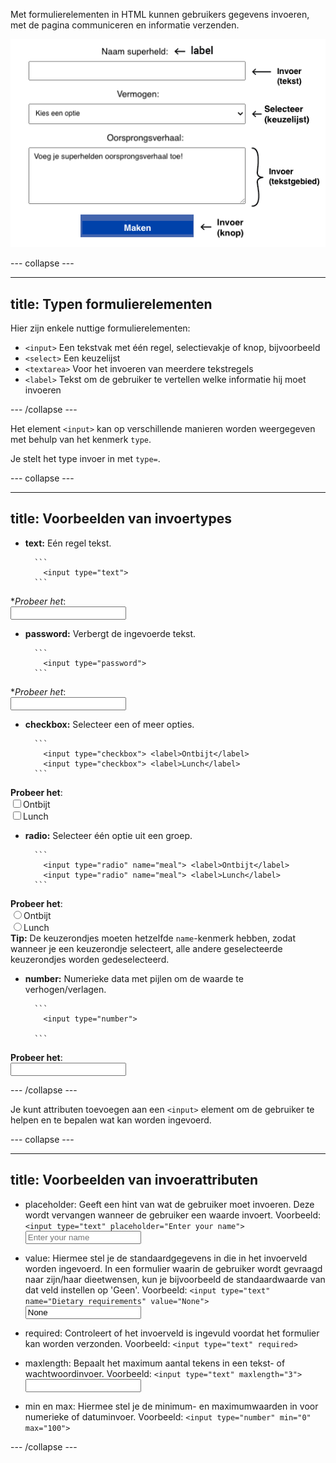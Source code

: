 Met formulierelementen in HTML kunnen gebruikers gegevens invoeren, met de pagina communiceren en informatie verzenden.

![Een voorbeeld HTML-formulier met formuliervelden die zijn voorzien van opmerkingen om hun gebruik weer te geven.](images/form-labelled.png)

\--- collapse ---

---

## title: Typen formulierelementen

Hier zijn enkele nuttige formulierelementen:

- `<input>` Een tekstvak met één regel, selectievakje of knop, bijvoorbeeld
- `<select>` Een keuzelijst
- `<textarea>` Voor het invoeren van meerdere tekstregels
- `<label>` Tekst om de gebruiker te vertellen welke informatie hij moet invoeren

\--- /collapse ---

Het element `<input>` kan op verschillende manieren worden weergegeven met behulp van het kenmerk `type`.

Je stelt het type invoer in met `type=`.

\--- collapse ---

---

## title: Voorbeelden van invoertypes

- **text:** Eén regel tekst.

        ```
          <input type="text">
        ```

\*_Probeer het_: <br><input type="text">

- **password:** Verbergt de ingevoerde tekst.

        ```
          <input type="password">
        ```

\*_Probeer het_: <br><input type="password">

- **checkbox:** Selecteer een of meer opties.

        ```
          <input type="checkbox"> <label>Ontbijt</label>
          <input type="checkbox"> <label>Lunch</label>
        ```

**Probeer het**: <br><input type="checkbox"><label>Ontbijt</label> <br><input type="checkbox"><label>Lunch</label>

- **radio:** Selecteer één optie uit een groep.

        ```
          <input type="radio" name="meal"> <label>Ontbijt</label>
          <input type="radio" name="meal"> <label>Lunch</label>
        ```

**Probeer het**: <br><input type="radio" name="meal"><label>Ontbijt</label> <br><input type="radio" name="meal"><label>Lunch</label> <br>**Tip:** De keuzerondjes moeten hetzelfde `name`-kenmerk hebben, zodat wanneer je een keuzerondje selecteert, alle andere geselecteerde keuzerondjes worden gedeselecteerd.

- **number:** Numerieke data met pijlen om de waarde te verhogen/verlagen.

        ```
          <input type="number">
          
        ```

**Probeer het**: <br><input type="number">

\--- /collapse ---

Je kunt attributen toevoegen aan een `<input>` element om de gebruiker te helpen en te bepalen wat kan worden ingevoerd.

\--- collapse ---

---

## title: Voorbeelden van invoerattributen

- placeholder: Geeft een hint van wat de gebruiker moet invoeren. Deze wordt vervangen wanneer de gebruiker een waarde invoert.
        Voorbeeld: `<input type="text" placeholder="Enter your name">` <br><input type="text" placeholder="Enter your name">

- value: Hiermee stel je de standaardgegevens in die in het invoerveld worden ingevoerd. In een formulier waarin de gebruiker wordt gevraagd naar zijn/haar dieetwensen, kun je bijvoorbeeld de standaardwaarde van dat veld instellen op 'Geen'.
        Voorbeeld: `<input type="text" name="Dietary requirements" value="None">` <br><input type="text" name="Dietary requirements" value="None">

- required: Controleert of het invoerveld is ingevuld voordat het formulier kan worden verzonden.
        Voorbeeld: `<input type="text" required>`

- maxlength: Bepaalt het maximum aantal tekens in een tekst- of wachtwoordinvoer.
        Voorbeeld: `<input type="text" maxlength="3">` <br><input type="text" maxlength="3">

- min en max: Hiermee stel je de minimum- en maximumwaarden in voor numerieke of datuminvoer.
        Voorbeeld: `<input type="number" min="0" max="100">`

\--- /collapse ---
